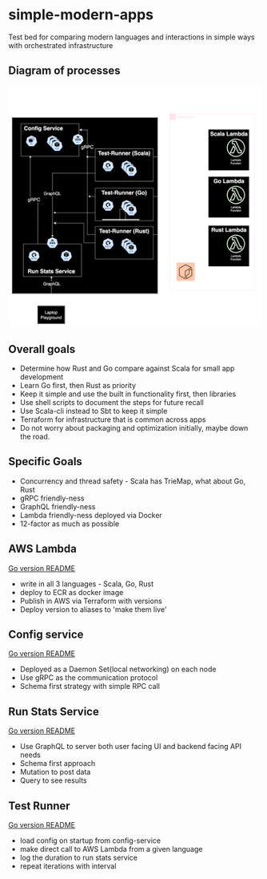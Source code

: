 # simple-modern-apps

Test bed for comparing modern languages and interactions in simple ways with orchestrated infrastructure

## Diagram of processes

![Architecture](./diagrams/Overview_Architecture.drawio.svg)

## Overall goals

* Determine how Rust and Go compare against Scala for small app development
* Learn Go first, then Rust as priority
* Keep it simple and use the built in functionality first, then libraries
* Use shell scripts to document the steps for future recall
* Use Scala-cli instead to Sbt to keep it simple
* Terraform for infrastructure that is common across apps
* Do not worry about packaging and optimization initially, maybe down the road.

## Specific Goals

* Concurrency and thread safety - Scala has TrieMap, what about Go, Rust
* gRPC friendly-ness
* GraphQL friendly-ness
* Lambda friendly-ness deployed via Docker
* 12-factor as much as possible

## AWS Lambda

[Go version README](./lambda/go/README.md)

* write in all 3 languages - Scala, Go, Rust
* deploy to ECR as docker image
* Publish in AWS via Terraform with versions
* Deploy version to aliases to 'make them live'
  
## Config service

[Go version README](./config-service/README.md)

* Deployed as a Daemon Set(local networking) on each node
* Use gRPC as the communication protocol
* Schema first strategy with simple RPC call

## Run Stats Service

[Go version README](./run-stats-service/README.md)

* Use GraphQL to server both user facing UI and backend facing API needs
* Schema first approach
* Mutation to post data
* Query to see results

## Test Runner

[Go version README](./test-runner/README.md)

* load config on startup from config-service
* make direct call to AWS Lambda from a given language
* log the duration to run stats service
* repeat iterations with interval

